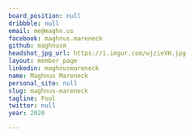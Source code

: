 ```yaml
---
board_position: null
dribbble: null
email: me@maghn.us
facebook: maghnus.mareneck
github: maghnusm
headshot_jpg_url: https://i.imgur.com/wjzieVH.jpg
layout: member_page
linkedin: maghnusmareneck
name: Maghnus Mareneck
personal_site: null
slug: maghnus-mareneck
tagline: Fool
twitter: null
year: 2020

---
```

